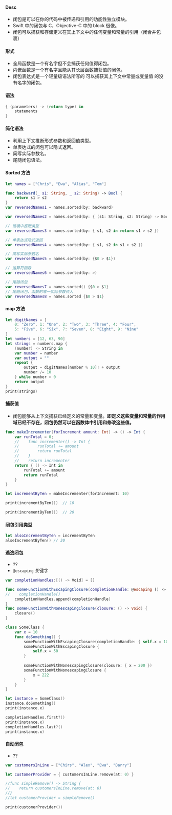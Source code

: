 #### Desc

* 闭包是可以在你的代码中被传递和引用的功能性独立模块。
* Swift 中的闭包与 C，Objective-C 中的 block 很像。
* 闭包可以捕获和存储定义在其上下文中的任何变量和常量的引用（闭合并包裹）

#### 形式

* 全局函数是一个有名字但不会捕获任何值得闭包。
* 内嵌函数是一个有名字且能从其长层函数捕获值的闭包。
* 闭包表达式是一个轻量级语法所写的 可以捕获其上下文中常量或变量值  的没有名字的闭包。

#### 语法

```swift
{ (parameters) -> (return type) in
    statements
}
```

#### 简化语法

* 利用上下文推断形式参数和返回值类型。
* 单表达式的闭包可以隐式返回。
* 简写实际参数名。
* 尾随闭包语法。

#### Sorted 方法

```swift
let names = ["Chris", "Ewa", "Alias", "Tom"]

func backward(_ s1: String, _ s2: String) -> Bool {
    return s1 > s2
}
var reversedNames1 = names.sorted(by: backward)

var reversedNames2 = names.sorted(by: { (s1: String, s2: String) -> Bool in return s1 > s2 })

// 语境中推断类型
var reversedNames3 = names.sorted(by: { s1, s2 in return s1 > s2 })

// 单表达式隐式返回
var reversedNames4 = names.sorted(by: { s1, s2 in s1 > s2 })

// 简写实际参数名
var reversedNames5 = names.sorted(by: {$0 > $1})

// 运算符函数
var reversedNames6 = names.sorted(by: >)

// 尾随闭包
var reversedNames7 = names.sorted() {$0 > $1}
// 尾随闭包，函数的唯一实际参数传入
var reversedNames8 = names.sorted {$0 > $1}
```

#### map 方法

```swift
let digitNames = [
    0: "Zero", 1: "One", 2: "Two", 3: "Three", 4: "Four",
    5: "Five", 6: "Six", 7: "Seven", 8: "Eight", 9: "Nine"
]
let numbers = [12, 63, 90]
let strings = numbers.map {
    (number) -> String in
    var number = number
    var output = ""
    repeat {
        output = digitNames[number % 10]! + output
        number /= 10
    } while number > 0
    return output
}
print(strings)
```

#### 捕获值

* 闭包能够从上下文捕获已经定义的常量和变量。**即定义这些变量和常量的作用域已经不存在，闭包仍然可以在函数体中引用和修改这些值。**

```swift
func makeIncrementer(forIncrement amount: Int) -> () -> Int {
    var runTotal = 0;
    //    func incrementer() -> Int {
    //        runTotal += amount
    //        return runTotal
    //    }
    //    return incrementer
    return { () -> Int in
        runTotal += amount
        return runTotal
    }
}

let incrementByTen = makeIncrementer(forIncrement: 10)

print(incrementByTen())  // 10

print(incrementByTen())  // 20
```

#### 闭包引用类型

```swift
let alsoIncrementByTen = incrementByTen
alseIncrementByTen() // 30
```

#### 逃逸闭包

* ??
* `@escaping` 关键字

```swift
var completionHandles:[() -> Void] = []

func someFunctionWithEscapingClosure(completionHandle: @escaping () -> Void) {
//    completionHandle()
    completionHandles.append(completionHandle)
}
func someFunctionWithNonescapingClosure(closure: () -> Void) {
    closure()
}

class SomeClass {
    var x = 10
    func doSomething() {
        someFunctionWithEscapingClosure(completionHandle: { self.x = 100 })
        someFunctionWithEscapingClosure {
            self.x = 50
        }
        
        someFunctionWithNonescapingClosure(closure: { x = 200 })
        someFunctionWithNonescapingClosure {
            x = 222
        }
    }
}

let instance = SomeClass()
instance.doSomething()
print(instance.x)

completionHandles.first?()
print(instance.x)
completionHandles.last?()
print(instance.x)
```

#### 自动闭包

* ??

```swift
var customersInLine = ["Chirs", "Alex", "Ewa", "Barry"]

let customerProvider = { customersInLine.remove(at: 0) }

//func simpleRemove() -> String {
//    return customersInLine.remove(at: 0)
//}
//let customerProvider = simpleRemove()

print(customerProvider())
```



